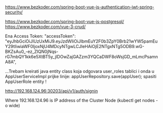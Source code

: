 https://www.bezkoder.com/spring-boot-vue-js-authentication-jwt-spring-security/

https://www.bezkoder.com/spring-boot-vue-js-postgresql/
https://www.bezkoder.com/vue-3-crud/


Ena Access Token:
"accessToken": "eyJhbGciOiJIUzUxMiJ9.eyJzdWIiOiJlbmEuY2F0b3ZpY0Brb21wYW5pamEuY29tIiwiaWF0IjoxNjU4MDcyNTgwLCJleHAiOjE2NTgxNTg5ODB9.wG-BKZsAu0_-ez_ZIQN0jNqs-rG7mbQY1kk6e5XtBT5y_jlDOwZajGAZzm3YQCaDWF8oWsjGD_mLmcPsamnA8A",

...Trebam kreirati java entity class koja odgovara user_roles tablici i onda u AppUserServiceImpl prijke linije: appUserRepository.save(appUser);
spasiti AppUserRole entity !

http://192.168.124.96:30203/api/v1/auth/signin

Where 192.168.124.96 is IP address of the Cluster Node (kubectl get nodes -o wide)